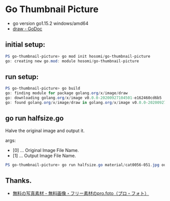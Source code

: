 # Go Thumbnail Picture

* go version go1.15.2 windows/amd64
* [draw - GoDoc](https://godoc.org/golang.org/x/image/draw)  

## initial setup:  

```powershell
PS go-thumbnail-picture> go mod init hosomi/go-thumbnail-picture
go: creating new go.mod: module hosomi/go-thumbnail-picture
```

## run setup:

```powershell
PS go-thumbnail-picture> go build
go: finding module for package golang.org/x/image/draw
go: downloading golang.org/x/image v0.0.0-20200927104501-e162460cd6b5
go: found golang.org/x/image/draw in golang.org/x/image v0.0.0-20200927104501-e162460cd6b5
```

## go run halfsize.go

Halve the original image and output it.  

args:  
* [0] ... Original Image File Name.
* [1] ... Output Image File Name.

```powershell
PS go-thumbnail-picture> go run halfsize.go material/cat0056-051.jpg out.jpg
```

## Thanks.

* [無料の写真素材 - 無料画像・フリー素材のpro.foto（プロ・フォト）](https://pro-foto.jp/)

